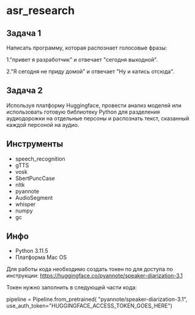 # asr_research

## Задача 1

Написать программу, которая распознает голосовые фразы:

1."привет я разработчик" и отвечает "сегодня выходной".

2."Я сегодня не приду домой" и отвечает "Ну и катись отсюда".

## Задача 2

Используя платформу Huggingface, провести анализ моделей или использовать готовую библиотеку Python для разделения аудиодорожки на отдельные персоны и распознать текст, сказанный каждой персоной на аудио.

## Инструменты
- speech_recognition
- gTTS
- vosk
- SbertPuncCase
- nltk
- pyannote
- AudioSegment
- whisper
- numpy
- gc

## Инфо

- Python 3.11.5
- Платформа Mac OS
 
Для работы кода необходимо создать токен по для доступа по инструкции: 
https://huggingface.co/pyannote/speaker-diarization-3.1

Токен нужно заполнить в следующей части кода:

pipeline = Pipeline.from_pretrained(
  "pyannote/speaker-diarization-3.1",
  use_auth_token="HUGGINGFACE_ACCESS_TOKEN_GOES_HERE")

